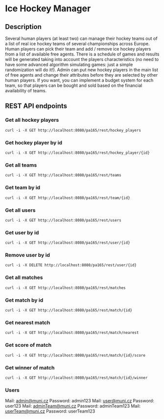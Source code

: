 # Ice Hockey Manager

## Description

Several human players (at least two) can manage their hockey teams out of a list of real ice hockey teams of several championships across Europe. Human players can pick their team and add / remove ice hockey players from a list of available free agents. There is a schedule of games and results will be generated taking into account the players characteristics (no need to have some advanced algorithm simulating games: just a simple randomization will do it!). Admin can put new hockey players in the main list of free agents and change their attributes before they are selected by other human players. If you want, you can implement a budget system for each team, so that players can be bought and sold based on the financial availability of teams.

## REST API endpoints
### Get all hockey players
```
curl -i -X GET http://localhost:8080/pa165/rest/hockey_players
```
### Get hockey player by id
```
curl -i -X GET http://localhost:8080/pa165/rest/hockey_player/{id}
```
### Get all teams
```
curl -i -X GET http://localhost:8080/pa165/rest/teams
```
### Get team by id
```
curl -i -X GET http://localhost:8080/pa165/rest/team/{id}
```
### Get all users
```
curl -i -X GET http://localhost:8080/pa165/rest/users
```
### Get user by id
```
curl -i -X GET http://localhost:8080/pa165/rest/user/{id}
```
### Remove user by id
```
curl -i -X DELETE http://localhost:8080/pa165/rest/user/{id}
```
### Get all matches
```
curl -i -X GET http://localhost:8080/pa165/rest/matches
```
### Get match by id
```
curl -i -X GET http://localhost:8080/pa165/rest/match/{id}
```
### Get nearest match
```
curl -i -X GET http://localhost:8080/pa165/rest/match/nearest
```
### Get score of match
```
curl -i -X GET http://localhost:8080/pa165/rest/match/{id}/score
```
### Get winner of match
```
curl -i -X GET http://localhost:8080/pa165/rest/match/{id}/winner
```

### Users
Mail: admin@muni.cz 
Password: admin123
Mail: user@muni.cz 
Password: user123
Mail: adminTeam@muni.cz 
Password: adminTeam123
Mail: userTeam@muni.cz 
Password: userTeam123
